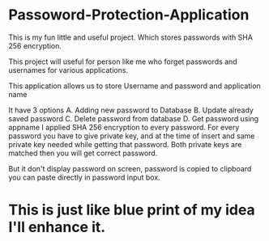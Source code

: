 # Passoword-Protection-Application
This is my fun little and useful project. Which stores passwords with SHA 256 encryption.


This project will useful for person like me who forget passwords and usernames for various applications.

This application allows us to store Username and password and application name

It have 3 options A. Adding new password to Database
                  B. Update already saved password
                  C. Delete password from database
                  D. Get password using appname
I applied SHA 256 encryption to every password. For every password you have to give private key, and at the time of insert and same private key needed while getting that password.
Both private keys are matched then you will get correct password.

But it don't display password on screen, password is copied to clipboard you can paste directly in password input box.

# This is just like blue print of my idea I'll enhance it.
